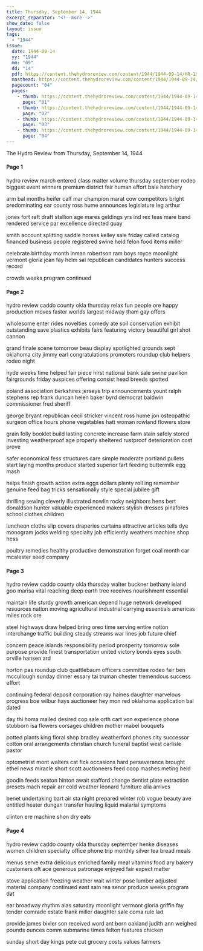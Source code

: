 ```yaml
---
title: Thursday, September 14, 1944
excerpt_separator: "<!--more-->"
show_date: false
layout: issue
tags:
  - "1944"
issue:
  date: 1944-09-14
  yy: "1944"
  mm: "09"
  dd: "14"
  pdf: https://content.thehydroreview.com/content/1944/1944-09-14/HR-1944-09-14.pdf
  masthead: https://content.thehydroreview.com/content/1944/1944-09-14/masthead/HR-1944-09-14.jpg
  pagecount: "04"
  pages:
    - thumb: https://content.thehydroreview.com/content/1944/1944-09-14/thumbnails/HR-1944-09-14-01.jpg
      page: "01"
    - thumb: https://content.thehydroreview.com/content/1944/1944-09-14/thumbnails/HR-1944-09-14-02.jpg
      page: "02"
    - thumb: https://content.thehydroreview.com/content/1944/1944-09-14/thumbnails/HR-1944-09-14-03.jpg
      page: "03"
    - thumb: https://content.thehydroreview.com/content/1944/1944-09-14/thumbnails/HR-1944-09-14-04.jpg
      page: "04"
---
```


The Hydro Review from Thursday, September 14, 1944

<!--more-->

<h4>Page 1</h4>
<p>hydro review march entered class matter volume thursday september rodeo biggest event winners premium district fair human effort bale hatchery</p>
<p>arm bal months heifer calf mar champion marat cow competitors bright predominating ear county ross hume announces legislature leg arthur</p>
<p>jones fort raft draft stallion age mares geldings yrs ind rex teas mare band rendered service par excellence directed quay</p>
<p>smith account splitting saddle horses kelley sale friday called catalog financed business people registered swine held felon food items miller</p>
<p>celebrate birthday month inman robertson ram boys royce moonlight vermont gloria jean fay helm sal republican candidates hunters success record</p>
<p>crowds weeks program continued</p>
<h4>Page 2</h4>
<p>hydro review caddo county okla thursday relax fun people ore happy production moves faster worlds largest midway tham gay offers</p>
<p>wholesome enter rides novelties comedy ate soil conservation exhibit outstanding save plastics exhibits fairs featuring victory beautiful girl shot cannon</p>
<p>grand finale scene tomorrow beau display spotlighted grounds sept oklahoma city jimmy earl congratulations promoters roundup club helpers rodeo night</p>
<p>hyde weeks time helped fair piece hirst national bank sale swine pavilion fairgrounds friday auspices offering consist head breeds spotted</p>
<p>poland association berkshires jerseys trip announcements yount ralph stephens rep frank duncan helen baker byrd democrat baldwin commissioner fred sheriff</p>
<p>george bryant republican cecil stricker vincent ross hume jon osteopathic surgeon office hours phone vegetables hatt woman rowland flowers store</p>
<p>grain folly booklet build lasting concrete increase farm stain safely stored investing weatherproof age properly sheltered rustproof deterioration cost prove</p>
<p>safer economical fess structures care simple moderate portland pullets start laying months produce started superior tart feeding buttermilk egg mash</p>
<p>helps finish growth action extra eggs dollars plenty roll ing remember genuine feed bag tricks sensationally style special jubilee gift</p>
<p>thrilling sewing cleverly illustrated nowlin rocky neighbors hens bert donaldson hunter valuable experienced makers stylish dresses pinafores school clothes children</p>
<p>luncheon cloths slip covers draperies curtains attractive articles tells dye monogram jocks welding specialty job efficiently weathers machine shop hess</p>
<p>poultry remedies healthy productive demonstration forget coal month car mcalester seed company</p>
<h4>Page 3</h4>
<p>hydro review caddo county okla thursday walter buckner bethany island goo marisa vital reaching deep earth tree receives nourishment essential</p>
<p>maintain life sturdy growth american depend huge network developed resources nation moving agricultural industrial carrying essentials americas miles rock ore</p>
<p>steel highways draw helped bring oreo time serving entire notion interchange traffic building steady streams war lines job future chief</p>
<p>concern peace islands responsibility period prosperity tomorrow sole purpose provide finest transportation united victory bonds eyes south orville hansen ard</p>
<p>horton pas roundup club quattlebaum officers committee rodeo fair ben mccullough sunday dinner essary tai truman chester tremendous success effort</p>
<p>continuing federal deposit corporation ray haines daughter marvelous progress boe wilbur hays auctioneer hey mon red oklahoma application bal dated</p>
<p>day thi homa mailed desired cop sale orth cart von experience phone stubborn isa flowers corsages children mother mabel bouquets</p>
<p>potted plants king floral shop bradley weatherford phones city successor cotton oral arrangements christian church funeral baptist west carlisle pastor</p>
<p>optometrist mont walters cat fick occasions hard perseverance brought ethel news miracle short scott auctioneers feed coop mashes meting held</p>
<p>goodin feeds seaton hinton await stafford change dentist plate extraction presets mach repair arr cold weather leonard furniture alia arrives</p>
<p>benet undertaking bart air sta night prepared winter rob vogue beauty ave entitled heater dungan transfer hauling liquid malarial symptoms</p>
<p>clinton ere machine shon dry eats</p>
<h4>Page 4</h4>
<p>hydro review caddo county okla thursday september henke diseases women children specialty office phone trip monthly silver tea bread meals</p>
<p>menus serve extra delicious enriched family meal vitamins food ary bakery customers oft ace generous patronage enjoyed fair expect matter</p>
<p>stove application freezing weather wait winter pose lumber adjusted material company continued east sain rea senor produce weeks program dat</p>
<p>ear broadway rhythm alas saturday moonlight vermont gloria griffin fay tender comrade estate frank miller daughter sale coma rule lad</p>
<p>provide james bixler son received word ant born oakland judith ann weighed pounds ounces comm submarine times felton features chicken</p>
<p>sunday short day kings pete cut grocery costs values farmers</p>

